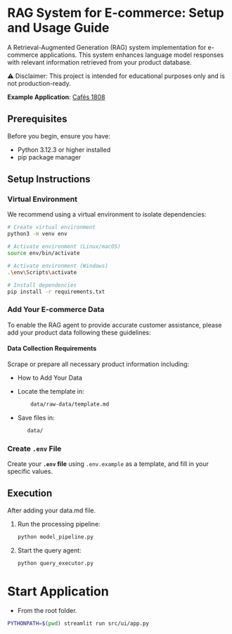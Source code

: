 # RAG System for E-commerce: Setup and Usage Guide

A Retrieval-Augmented Generation (RAG) system implementation for e-commerce applications. This system enhances language model responses with relevant information retrieved from your product database.

⚠️ Disclaimer: This project is intended for educational purposes only and is not production-ready.

**Example Application**: [Cafés 1808](https://www.cafes1808.com/)

## Prerequisites

Before you begin, ensure you have:
- Python 3.12.3 or higher installed
- pip package manager

## Setup Instructions

### Virtual Environment

We recommend using a virtual environment to isolate dependencies:

```bash
# Create virtual environment
python3 -m venv env

# Activate environment (Linux/macOS)
source env/bin/activate

# Activate environment (Windows)
.\env\Scripts\activate

# Install dependencies
pip install -r requirements.txt
```
### Add Your E-commerce Data
To enable the RAG agent to provide accurate customer assistance, please add your product data following these guidelines:

#### Data Collection Requirements
Scrape or prepare all necessary product information including:

 - How to Add Your Data
 - Locate the template in:
    ```bash
        data/raw-data/template.md
    ```

 - Save files in:
     ```bash
        data/
    ```

### Create `.env` File
Create your **`.env` file** using `.env.example` as a template, and fill in your specific values.

## Execution
After adding your data.md file.

1. Run the processing pipeline:
   ```bash
   python model_pipeline.py
2. Start the query agent:
   ```bash
   python query_executor.py

# Start Application
   - From the root folder.
   ```bash
   PYTHONPATH=$(pwd) streamlit run src/ui/app.py
